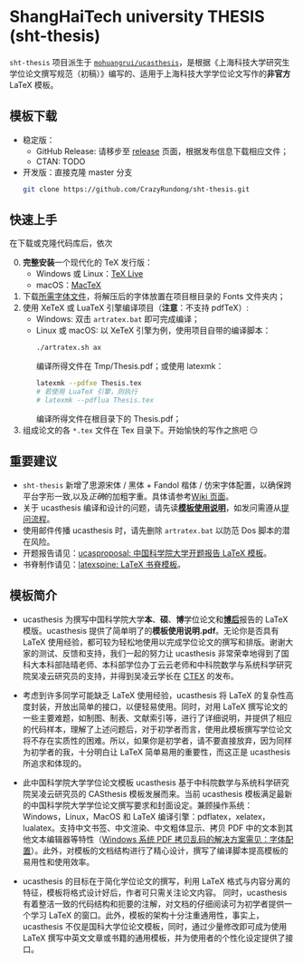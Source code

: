 # ShangHaiTech university THESIS (sht-thesis)

`sht-thesis` 项目派生于 [`mohuangrui/ucasthesis`](https://github.com/mohuangrui/ucasthesis)，是根据《上海科技大学研究生学位论文撰写规范（初稿）》编写的、适用于上海科技大学学位论文写作的**非官方** LaTeX 模板。

## 模板下载

- 稳定版：
  - GitHub Release: 请移步至 [release](https://github.com/CrazyRundong/sht-thesis/releases) 页面，根据发布信息下载相应文件；
  - CTAN: TODO
- 开发版：直接克隆 master 分支
  ```bash
  git clone https://github.com/CrazyRundong/sht-thesis.git
  ```

## 快速上手

在下载或克隆代码库后，依次

0. **完整安装**一个现代化的 TeX 发行版：
   - Windows 或 Linux：[TeX Live](https://www.tug.org/texlive/)
   - macOS：[MacTeX](https://www.tug.org/mactex/)
1. 下载[所需字体文件](https://github.com/CrazyRundong/sht-thesis/releases/download/v0.1.1/sht-fonts-v0.1.1.tar.gz)，将解压后的字体放置在项目根目录的 Fonts 文件夹内；
2. 使用 XeTeX 或 LuaTeX 引擎编译项目（**注意**：不支持 pdfTeX）:
   - Windows: 双击 `artratex.bat` 即可完成编译；
   - Linux 或 macOS: 以 XeTeX 引擎为例，使用项目自带的编译脚本：
     ```bash
     ./artratex.sh ax
     ```
     编译所得文件在 Tmp/Thesis.pdf；或使用 latexmk：
     ```bash
     latexmk --pdfxe Thesis.tex
     # 若使用 LuaTeX 引擎，则执行
     # latexmk --pdflua Thesis.tex
     ```
     编译所得文件在根目录下的 Thesis.pdf；
3. 组成论文的各 `*.tex` 文件在 Tex 目录下。开始愉快的写作之旅吧 :smirk:

## 重要建议

* `sht-thesis` 新增了思源宋体 / 黑体 + Fandol 楷体 / 仿宋字体配置，以确保跨平台字形一致,以及*正确*的加粗字重。具体请参考[Wiki 页面](https://github.com/CrazyRundong/sht-thesis/wiki#faq)。
* 关于 ucasthesis 编译和设计的问题，请先读[**模板使用说明**](./shanghaitech.pdf)，如发问需遵从[提问流程](https://github.com/mohuangrui/ucasthesis/wiki/%E5%B8%B8%E8%A7%81%E9%97%AE%E9%A2%98)。
* 使用邮件传播 ucasthesis 时，请先删除 `artratex.bat` 以防范 Dos 脚本的潜在风险。
* 开题报告请见：[ucasproposal: 中国科学院大学开题报告 LaTeX 模板](https://github.com/mohuangrui/ucasproposal)。
* 书脊制作请见：[latexspine: LaTeX 书脊模板](https://github.com/mohuangrui/latexspine)。

## 模板简介
 
* ucasthesis 为撰写中国科学院大学**本**、**硕**、**博**学位论文和[**博后**](https://github.com/mohuangrui/ucasthesis/wiki/%E5%B8%B8%E8%A7%81%E9%97%AE%E9%A2%98#%E5%A6%82%E4%BD%95%E5%A1%AB%E5%86%99%E5%8D%9A%E5%A3%AB%E5%90%8E%E7%9A%84-frontinfotex-)报告的 LaTeX 模版。ucasthesis 提供了简单明了的**模板使用说明.pdf**。无论你是否具有 LaTeX 使用经验，都可较为轻松地使用以完成学位论文的撰写和排版。谢谢大家的测试、反馈和支持，我们一起的努力让 ucasthesis 非常荣幸地得到了国科大本科部陆晴老师、本科部学位办丁云云老师和中科院数学与系统科学研究院吴凌云研究员的支持，并得到吴凌云学长在 [CTEX](http://www.ctex.org/HomePage) 的发布。

* 考虑到许多同学可能缺乏 LaTeX 使用经验，ucasthesis 将 LaTeX 的复杂性高度封装，开放出简单的接口，以便轻易使用。同时，对用 LaTeX 撰写论文的一些主要难题，如制图、制表、文献索引等，进行了详细说明，并提供了相应的代码样本，理解了上述问题后，对于初学者而言，使用此模板撰写学位论文将不存在实质性的困难。所以，如果你是初学者，请不要直接放弃，因为同样为初学者的我，十分明白让 LaTeX 简单易用的重要性，而这正是 ucasthesis 所追求和体现的。

* 此中国科学院大学学位论文模板 ucasthesis 基于中科院数学与系统科学研究院吴凌云研究员的 CASthesis 模板发展而来。当前 ucasthesis 模板满足最新的中国科学院大学学位论文撰写要求和封面设定。兼顾操作系统：Windows，Linux，MacOS 和 LaTeX 编译引擎：pdflatex，xelatex，lualatex。支持中文书签、中文渲染、中文粗体显示、拷贝 PDF 中的文本到其他文本编辑器等特性（[Windows 系统 PDF 拷贝乱码的解决方案需见：字体配置](https://github.com/mohuangrui/ucasthesis/wiki/%E5%AD%97%E4%BD%93%E9%85%8D%E7%BD%AE)）。此外，对模板的文档结构进行了精心设计，撰写了编译脚本提高模板的易用性和使用效率。

* ucasthesis 的目标在于简化学位论文的撰写，利用 LaTeX 格式与内容分离的特征，模板将格式设计好后，作者可只需关注论文内容。 同时，ucasthesis 有着整洁一致的代码结构和扼要的注解，对文档的仔细阅读可为初学者提供一个学习 LaTeX 的窗口。此外，模板的架构十分注重通用性，事实上，ucasthesis 不仅是国科大学位论文模板，同时，通过少量修改即可成为使用 LaTeX 撰写中英文文章或书籍的通用模板，并为使用者的个性化设定提供了接口。
